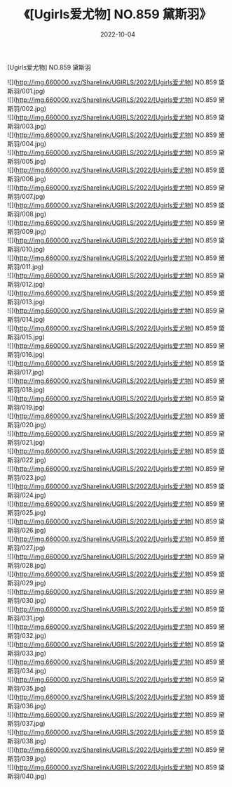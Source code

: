 ﻿---
layout: post
title:  《[Ugirls爱尤物] NO.859 黛斯羽》
date:   2022-10-04
img: http://img.660000.xyz/Sharelink/UGIRLS/2022/[Ugirls爱尤物] NO.859 黛斯羽/000.jpg
categories: [美女, 清纯, 唯美]
---

[Ugirls爱尤物] NO.859 黛斯羽

 ![](http://img.660000.xyz/Sharelink/UGIRLS/2022/[Ugirls爱尤物] NO.859 黛斯羽/001.jpg) <br>![](http://img.660000.xyz/Sharelink/UGIRLS/2022/[Ugirls爱尤物] NO.859 黛斯羽/002.jpg) <br>![](http://img.660000.xyz/Sharelink/UGIRLS/2022/[Ugirls爱尤物] NO.859 黛斯羽/003.jpg) <br>![](http://img.660000.xyz/Sharelink/UGIRLS/2022/[Ugirls爱尤物] NO.859 黛斯羽/004.jpg) <br>![](http://img.660000.xyz/Sharelink/UGIRLS/2022/[Ugirls爱尤物] NO.859 黛斯羽/005.jpg) <br>![](http://img.660000.xyz/Sharelink/UGIRLS/2022/[Ugirls爱尤物] NO.859 黛斯羽/006.jpg) <br>![](http://img.660000.xyz/Sharelink/UGIRLS/2022/[Ugirls爱尤物] NO.859 黛斯羽/007.jpg) <br>![](http://img.660000.xyz/Sharelink/UGIRLS/2022/[Ugirls爱尤物] NO.859 黛斯羽/008.jpg) <br>![](http://img.660000.xyz/Sharelink/UGIRLS/2022/[Ugirls爱尤物] NO.859 黛斯羽/009.jpg) <br>![](http://img.660000.xyz/Sharelink/UGIRLS/2022/[Ugirls爱尤物] NO.859 黛斯羽/010.jpg) <br>![](http://img.660000.xyz/Sharelink/UGIRLS/2022/[Ugirls爱尤物] NO.859 黛斯羽/011.jpg) <br>![](http://img.660000.xyz/Sharelink/UGIRLS/2022/[Ugirls爱尤物] NO.859 黛斯羽/012.jpg) <br>![](http://img.660000.xyz/Sharelink/UGIRLS/2022/[Ugirls爱尤物] NO.859 黛斯羽/013.jpg) <br>![](http://img.660000.xyz/Sharelink/UGIRLS/2022/[Ugirls爱尤物] NO.859 黛斯羽/014.jpg) <br>![](http://img.660000.xyz/Sharelink/UGIRLS/2022/[Ugirls爱尤物] NO.859 黛斯羽/015.jpg) <br>![](http://img.660000.xyz/Sharelink/UGIRLS/2022/[Ugirls爱尤物] NO.859 黛斯羽/016.jpg) <br>![](http://img.660000.xyz/Sharelink/UGIRLS/2022/[Ugirls爱尤物] NO.859 黛斯羽/017.jpg) <br>![](http://img.660000.xyz/Sharelink/UGIRLS/2022/[Ugirls爱尤物] NO.859 黛斯羽/018.jpg) <br>![](http://img.660000.xyz/Sharelink/UGIRLS/2022/[Ugirls爱尤物] NO.859 黛斯羽/019.jpg) <br>![](http://img.660000.xyz/Sharelink/UGIRLS/2022/[Ugirls爱尤物] NO.859 黛斯羽/020.jpg) <br>![](http://img.660000.xyz/Sharelink/UGIRLS/2022/[Ugirls爱尤物] NO.859 黛斯羽/021.jpg) <br>![](http://img.660000.xyz/Sharelink/UGIRLS/2022/[Ugirls爱尤物] NO.859 黛斯羽/022.jpg) <br>![](http://img.660000.xyz/Sharelink/UGIRLS/2022/[Ugirls爱尤物] NO.859 黛斯羽/023.jpg) <br>![](http://img.660000.xyz/Sharelink/UGIRLS/2022/[Ugirls爱尤物] NO.859 黛斯羽/024.jpg) <br>![](http://img.660000.xyz/Sharelink/UGIRLS/2022/[Ugirls爱尤物] NO.859 黛斯羽/025.jpg) <br>![](http://img.660000.xyz/Sharelink/UGIRLS/2022/[Ugirls爱尤物] NO.859 黛斯羽/026.jpg) <br>![](http://img.660000.xyz/Sharelink/UGIRLS/2022/[Ugirls爱尤物] NO.859 黛斯羽/027.jpg) <br>![](http://img.660000.xyz/Sharelink/UGIRLS/2022/[Ugirls爱尤物] NO.859 黛斯羽/028.jpg) <br>![](http://img.660000.xyz/Sharelink/UGIRLS/2022/[Ugirls爱尤物] NO.859 黛斯羽/029.jpg) <br>![](http://img.660000.xyz/Sharelink/UGIRLS/2022/[Ugirls爱尤物] NO.859 黛斯羽/030.jpg) <br>![](http://img.660000.xyz/Sharelink/UGIRLS/2022/[Ugirls爱尤物] NO.859 黛斯羽/031.jpg) <br>![](http://img.660000.xyz/Sharelink/UGIRLS/2022/[Ugirls爱尤物] NO.859 黛斯羽/032.jpg) <br>![](http://img.660000.xyz/Sharelink/UGIRLS/2022/[Ugirls爱尤物] NO.859 黛斯羽/033.jpg) <br>![](http://img.660000.xyz/Sharelink/UGIRLS/2022/[Ugirls爱尤物] NO.859 黛斯羽/034.jpg) <br>![](http://img.660000.xyz/Sharelink/UGIRLS/2022/[Ugirls爱尤物] NO.859 黛斯羽/035.jpg) <br>![](http://img.660000.xyz/Sharelink/UGIRLS/2022/[Ugirls爱尤物] NO.859 黛斯羽/036.jpg) <br>![](http://img.660000.xyz/Sharelink/UGIRLS/2022/[Ugirls爱尤物] NO.859 黛斯羽/037.jpg) <br>![](http://img.660000.xyz/Sharelink/UGIRLS/2022/[Ugirls爱尤物] NO.859 黛斯羽/038.jpg) <br>![](http://img.660000.xyz/Sharelink/UGIRLS/2022/[Ugirls爱尤物] NO.859 黛斯羽/039.jpg) <br>![](http://img.660000.xyz/Sharelink/UGIRLS/2022/[Ugirls爱尤物] NO.859 黛斯羽/040.jpg) <br>